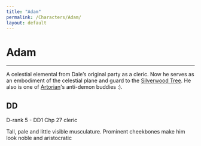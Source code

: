 ```yaml
---
title: "Adam"
permalink: /Characters/Adam/
layout: default
---
```

# Adam
---
A celestial elemental from Dale’s original party as a cleric. Now he serves as an embodiment of the celestial plane and guard to the [Silverwood Tree](_Lexicon/SilverwoodTree.md). He also is one of [Artorian](_Characters/ArtoriansArchives/Artorian.md)'s anti-demon buddies :).

## DD
D-rank 5 - DD1 Chp 27
cleric

Tall, pale and little visible musculature. Prominent cheekbones make him look noble and aristocratic 